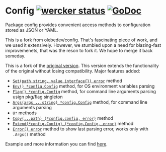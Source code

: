 # Config [![wercker status](https://app.wercker.com/status/b4e8561d9a711afcb016bf0018e83897/s/ "wercker status")](https://app.wercker.com/project/bykey/b4e8561d9a711afcb016bf0018e83897) [![GoDoc](https://godoc.org/github.com/olebedev/config?status.png)](https://godoc.org/github.com/olebedev/config)

Package config provides convenient access methods to configuration
stored as JSON or YAML.

This is a fork from olebedev/config. That's fascinating piece of work, and we used it extensively. However, we stumbled upon a need for blazing-fast improvemenets, that was the reson to fork it. We hope to merge it back someday.

This is a fork of the [original version](https://github.com/moraes/config).
This version extends the functionality of the original without losing compatibility.
Major features added:

- [`Set(path string, value interface{}) error`](http://godoc.org/github.com/olebedev/config#Config.Set) method
- [`Env() *config.Config`](http://godoc.org/github.com/olebedev/config#Config.Env) method, for OS environment variables parsing
- [`Flag() *config.Config`](http://godoc.org/github.com/olebedev/config#Config.Flag) method, for command line arguments parsing usign pkg/flag singleton
- [`Args(args ...string) *config.Config`](http://godoc.org/github.com/olebedev/config#Config.Args) method, for command line arguments parsing
- [`U*`](https://godoc.org/github.com/olebedev/config#Config.UBool) methods
- [`Copy(...path) (*config.config, error)`](https://godoc.org/github.com/olebedev/config#Config.Copy) method
- [`Extend(*config.Config) (*config.Config, error)`](https://godoc.org/github.com/olebedev/config#Config.Extend) method
- [`Error() error`](https://godoc.org/github.com/olebedev/config#Config.Error) method to show last parsing error, works only with `.Args()` method

Example and more information you can find [here](http://godoc.org/github.com/olebedev/config).
